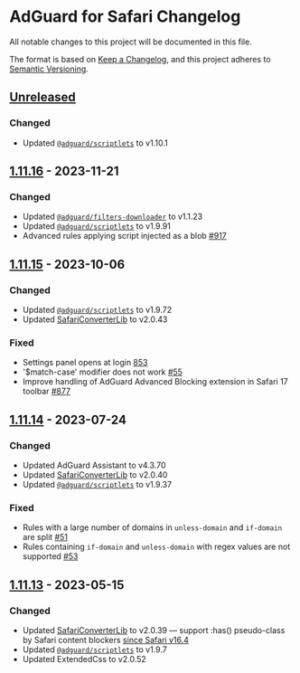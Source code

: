 # AdGuard for Safari Changelog

All notable changes to this project will be documented in this file.

The format is based on [Keep a Changelog](https://keepachangelog.com/en/1.0.0/),
and this project adheres to [Semantic Versioning](https://semver.org/spec/v2.0.0.html).

<!-- version of the app is in ElectronMainApp/package.json -->


## [Unreleased]

### Changed

- Updated [`@adguard/scriptlets`] to v1.10.1


## [1.11.16] - 2023-11-21

### Changed

- Updated [`@adguard/filters-downloader`] to v1.1.23
- Updated [`@adguard/scriptlets`] to v1.9.91
- Advanced rules applying script injected as a blob
  [#917](https://github.com/AdguardTeam/AdGuardForSafari/issues/917)


## [1.11.15] - 2023-10-06

### Changed

- Updated [`@adguard/scriptlets`] to v1.9.72
- Updated [SafariConverterLib] to v2.0.43

### Fixed
- Settings panel opens at login [853](https://github.com/AdguardTeam/AdGuardForSafari/issues/853)
- '$match-case' modifier does not work [#55](https://github.com/AdguardTeam/SafariConverterLib/issues/55)
- Improve handling of AdGuard Advanced Blocking extension in Safari 17 toolbar [#877](https://github.com/AdguardTeam/AdGuardForSafari/issues/877)

## [1.11.14] - 2023-07-24

### Changed

- Updated AdGuard Assistant to v4.3.70
- Updated [SafariConverterLib] to v2.0.40
- Updated [`@adguard/scriptlets`] to v1.9.37

### Fixed

- Rules with a large number of domains in `unless-domain` and `if-domain` are split
  [#51](https://github.com/AdguardTeam/SafariConverterLib/issues/51)
- Rules containing `if-domain` and `unless-domain` with regex values are not supported
  [#53](https://github.com/AdguardTeam/SafariConverterLib/issues/53)


## [1.11.13] - 2023-05-15

### Changed

- Updated [SafariConverterLib] to v2.0.39 — support :has() pseudo-class by Safari content blockers [since Safari v16.4](https://www.webkit.org/blog/13966/webkit-features-in-safari-16-4/)
- Updated [`@adguard/scriptlets`] to v1.9.7
- Updated ExtendedCss to v2.0.52


[Unreleased]: https://github.com/AdguardTeam/AdGuardForSafari/compare/v1.11.16.324-release...HEAD
[1.11.16]: https://github.com/AdguardTeam/AdGuardForSafari/compare/v1.11.15.309-release...v1.11.16.324-release
[1.11.15]: https://github.com/AdguardTeam/AdGuardForSafari/compare/v1.11.14.301-release...v1.11.15.309-release
[1.11.14]: https://github.com/AdguardTeam/AdGuardForSafari/compare/v1.11.13.297-release...v1.11.14.301-release
[1.11.13]: https://github.com/AdguardTeam/AdGuardForSafari/compare/v1.11.12.289-release...v1.11.13.297-release

[`@adguard/filters-downloader`]: https://github.com/AdguardTeam/FiltersDownloader/blob/master/CHANGELOG.md
[`@adguard/scriptlets`]: https://github.com/AdguardTeam/Scriptlets/blob/master/CHANGELOG.md
[SafariConverterLib]: https://github.com/AdguardTeam/SafariConverterLib/blob/master/CHANGELOG.md
